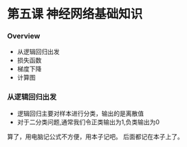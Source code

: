 # 第五课 神经网络基础知识
### Overview
- 从逻辑回归出发
- 损失函数
- 梯度下降
- 计算图

### 从逻辑回归出发
- 逻辑回归主要对样本进行分类，输出的是离散值
- 对于二分类问题,通常我们令正类输出为1,负类输出为0

算了，用电脑记公式不方便，用本子记吧。
后面都记在本子上了。